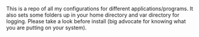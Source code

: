 This is a repo of all my configurations for different applications/programs.
It also sets some folders up in your home directory and var directory for logging.
Please take a look before install (big advocate for knowing what you are putting on your system).


